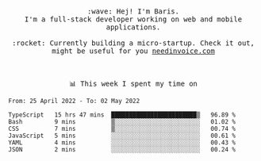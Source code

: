 <p align="center">
  <br><br>
  <samp>
    :wave: Hej! I'm Baris.
    <br>I'm a full-stack developer working on web and mobile applications.
       <br><br>:rocket: Currently building a micro-startup. Check it out, might be useful for you <a href="https://needinvoice.com/" target="_blank">needinvoice.com</a>

  </samp>
 <br><br><br>
</p>
<p align=center><samp>📊  This week I spent my time on</samp></p>


<!--START_SECTION:waka-->

```text
From: 25 April 2022 - To: 02 May 2022

TypeScript   15 hrs 47 mins  ████████████████████████▒   96.89 %
Bash         9 mins          ▒░░░░░░░░░░░░░░░░░░░░░░░░   01.02 %
CSS          7 mins          ▒░░░░░░░░░░░░░░░░░░░░░░░░   00.74 %
JavaScript   5 mins          ░░░░░░░░░░░░░░░░░░░░░░░░░   00.61 %
YAML         4 mins          ░░░░░░░░░░░░░░░░░░░░░░░░░   00.43 %
JSON         2 mins          ░░░░░░░░░░░░░░░░░░░░░░░░░   00.24 %
```

<!--END_SECTION:waka-->


